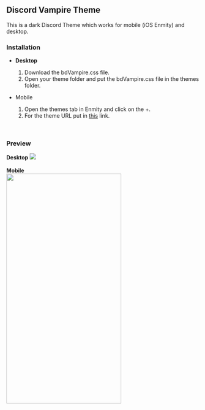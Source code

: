## Discord Vampire Theme
This is a dark Discord Theme which works for mobile (iOS Enmity) and desktop.

### Installation
- <b>Desktop</b>
  1. Download the bdVampire.css file.
  2. Open your theme folder and put the bdVampire.css file in the themes folder.
 
- Mobile
  1. Open the themes tab in Enmity and click on the +.
  2. For the theme URL put in [this](https://raw.githubusercontent.com/SiroxCW/Discord-Vampire-Theme/main/enVampire.json) link.

<br/>

### Preview
<b>Desktop</b>
![](https://raw.githubusercontent.com/SiroxCW/Discord-Vampire-Theme/main/bdVampire.png)
<br/>
<br/>
<b>Mobile</b><br>
<img src="https://raw.githubusercontent.com/SiroxCW/Discord-Vampire-Theme/main/enVampire.png" width="300" height="600">

